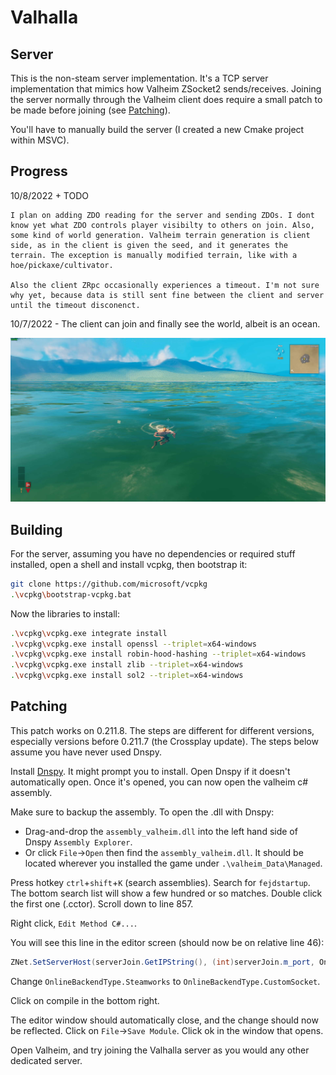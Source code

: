 # Valhalla 

## Server
This is the non-steam server implementation. It's a TCP server implementation that mimics how Valheim ZSocket2 sends/receives. Joining the server normally through the Valheim client does require a small patch to be made before joining (see [Patching](https://github.com/PeriodicSeizures/Valhalla/tree/server#patching)).

You'll have to manually build the server (I created a new Cmake project within MSVC).

## Progress
10/8/2022 + TODO
    
    I plan on adding ZDO reading for the server and sending ZDOs. I dont know yet what ZDO controls player visibilty to others on join. Also, some kind of world generation. Valheim terrain generation is client side, as in the client is given the seed, and it generates the terrain. The exception is manually modified terrain, like with a hoe/pickaxe/cultivator.
    
    Also the client ZRpc occasionally experiences a timeout. I'm not sure why yet, because data is still sent fine between the client and server until the timeout disconenct.
    

10/7/2022 - The client can join and finally see the world, albeit is an ocean.

![Ocean spawn image](/res/ocean_spawn.jpg)

## Building
For the server, assuming you have no dependencies or required stuff installed, open a shell and install vcpkg, then bootstrap it:
```bash
git clone https://github.com/microsoft/vcpkg
.\vcpkg\bootstrap-vcpkg.bat
```
Now the libraries to install:
```bash
.\vcpkg\vcpkg.exe integrate install
.\vcpkg\vcpkg.exe install openssl --triplet=x64-windows
.\vcpkg\vcpkg.exe install robin-hood-hashing --triplet=x64-windows
.\vcpkg\vcpkg.exe install zlib --triplet=x64-windows
.\vcpkg\vcpkg.exe install sol2 --triplet=x64-windows
```

## Patching
This patch works on 0.211.8. The steps are different for different versions, especially versions before 0.211.7 (the Crossplay update). The steps below assume you have never used Dnspy.

Install [Dnspy](https://github.com/dnSpy/dnSpy/releases/tag/v6.1.8). It might prompt you to install. Open Dnspy if it doesn't automatically open. Once it's opened, you can now open the valheim c# assembly. 

Make sure to backup the assembly. To open the .dll with Dnspy:
 - Drag-and-drop the `assembly_valheim.dll` into the left hand side of Dnspy `Assembly Explorer`.
 - Or click `File`->`Open` then find the `assembly_valheim.dll`. It should be located wherever you installed the game under `.\valheim_Data\Managed`.
    
Press hotkey `ctrl`+`shift`+`K` (search assemblies). Search for `fejdstartup`. The bottom search list will show a few hundred or so matches. Double click the first one (.cctor). Scroll down to line 857. 

Right click, `Edit Method C#...`.

You will see this line in the editor screen (should now be on relative line 46):
```c#
ZNet.SetServerHost(serverJoin.GetIPString(), (int)serverJoin.m_port, OnlineBackendType.Steamworks);
```

Change `OnlineBackendType.Steamworks` to `OnlineBackendType.CustomSocket`.

Click on compile in the bottom right.

The editor window should automatically close, and the change should now be reflected. Click on `File`->`Save Module`. Click ok in the window that opens.

Open Valheim, and try joining the Valhalla server as you would any other dedicated server.
